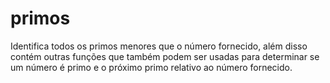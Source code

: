 # primos
Identifica todos os primos menores que o número fornecido, além disso contém outras funções que também podem ser usadas para determinar se um número é primo e o próximo primo relativo ao número fornecido.
